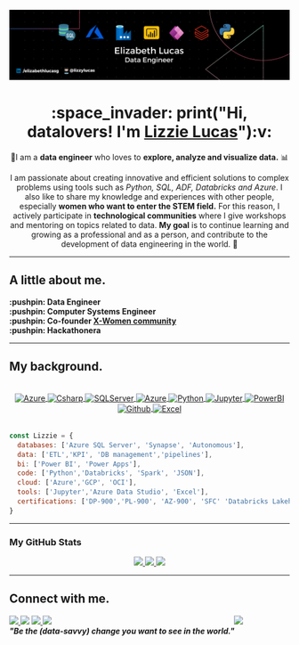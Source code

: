 
  ![GitHub Header](Img/Header.png)


<div id="header" align="center"> 
  <h1>  :space_invader: print("Hi, datalovers! I'm <a href="https://www.linkedin.com/in/elizabethlucasg/">Lizzie Lucas</a>"):v:
</div>

<div align ="center">

🔭I am a **data engineer** who loves to **explore, analyze and visualize data.** :bar_chart:
 
I am passionate about creating innovative and efficient solutions to complex problems using tools such as _Python, SQL, ADF, Databricks and Azure_. I also like to share my knowledge and experiences with other people, especially **women who want to enter the STEM field.** For this reason, I actively participate in **technological communities** where I give workshops and mentoring on topics related to data. **My goal** is to continue learning and growing as a professional and as a person, and contribute to the development of data engineering in the world. :trident:
</div>

* ** **

<div>
  <h2>A little about me.</h2>
  <p align="left"><b>
   :pushpin: Data Engineer<br>
   :pushpin: Computer Systems Engineer<br>
   :pushpin: Co-founder <a href="https://github.com/orgs/x-women-mx/teams/founders"> X-Women community</a><br>
   :pushpin: Hackathonera<br>
  </b></p>
</div>

* ** **

<div>
  <h2>My background.</h2> 
<div</>


  
<div align="center" valign="top"><br>

  <a href="https://azure.microsoft.com/en-in/" target="_blank" rel="noreferrer">
    <img align="center" alt="Azure" width="40" height="30" src="https://cdn.jsdelivr.net/gh/devicons/devicon/icons/azure/azure-original.svg" />
  </a>
  <a href="https://www.databricks.com/" target="_blank" rel="noreferrer">
    <img align="center" alt="Csharp" height="40" width="40" src="https://keestalkstech.com/wp-content/uploads/2020/04/databricks_logo.png">
  </a>
  <a href="https://www.microsoft.com/es-mx/sql-server/" target="_blank" rel="noreferrer">
    <img align="center" alt="SQLServer" height="30" width="40" src="https://www.tec-innova.mx/wp-content/uploads/2021/12/Imagen1.png">
  </a>  
  <a href="https://adf.azure.com" target="_blank" rel="noreferrer">
    <img align="center" alt="Azure" width="40" height="40" src="https://www.analytics8.com/wp-content/uploads/2022/01/azure-data-factory.png" />
  </a>
  <a href="https://www.python.org/" target="_blank" rel="noreferrer">
    <img align="center" alt="Python" height="30" width="40" src="https://cdn.jsdelivr.net/gh/devicons/devicon/icons/python/python-original.svg">
  </a>     
  <a href="https://powerapps.microsoft.com/" target="_blank" rel="noreferrer">
    <img align="center" alt="Jupyter" width="60" height="60" src="https://www.faction-a.ca/wp-content/uploads/2021/02/power-apps-logo-800-600-563x563.png" />
  </a>
    <a href="https://powerbi.microsoft.com/es-mx/" target="_blank" rel="noreferrer">
    <img align="center" alt="PowerBI" height="30" width="40" src="https://upload.wikimedia.org/wikipedia/commons/thumb/c/cf/New_Power_BI_Logo.svg/2048px-New_Power_BI_Logo.svg.png">
  </a>
  <a href="https://github.com/" target="_blank" rel="noreferrer">
    <img align="center" alt="Github" height="35" width="35" src="https://cdn.iconscout.com/icon/free/png-512/github-153-675523.png">
  </a>  
  <a href="https://www.microsoft.com/es-mx/microsoft-365/excel" target="_blank" rel="noreferrer">
    <img align="center" alt="Excel" height="30" width="40" src="https://download.logo.wine/logo/Microsoft_Excel/Microsoft_Excel-Logo.wine.png">
  </a>  
    
</div><br>

```javascript
const Lizzie = {  
  databases: ['Azure SQL Server', 'Synapse', 'Autonomous'],
  data: ['ETL','KPI', 'DB management','pipelines'],
  bi: ['Power BI', 'Power Apps'],
  code: ['Python','Databricks', 'Spark', 'JSON'],
  cloud: ['Azure','GCP', 'OCI'],
  tools: ['Jupyter','Azure Data Studio', 'Excel'],
  certifications: ['DP-900','PL-900', 'AZ-900', 'SFC' 'Databricks Lakehouse Fundamentals']
}
```
* ** **

<h3> My GitHub Stats </h3>

<div align ="center">
  <a href="https://github.com/lizzylucas">
    <img height="150em" src="https://github-readme-stats.vercel.app/api?username=lizzylucas&count_private=true&include_all_commits=true&show_icons=true&theme=dark&hide_border=false&show_owner=true%22"/>
    <img height="150em" src="https://github-readme-stats.vercel.app/api/top-langs/?username=lizzylucas&theme=dark&hide_border=false&&layout=compact"/>
    <img height="150em" src="http://github-readme-streak-stats.herokuapp.com?user=lizzylucas&theme=dark&hide_border=false&show_owner=true%22"/>
  </a>
</div>

* ** **
<h2> Connect with me.</h2>
   <div>
      <img src="https://media.giphy.com/media/nnRG5giXc4coZ7xWCw/giphy.gif" width="100" align="right">
   </div>
   
   <div>
    <a href="https://www.linkedin.com/in/elizabethlucasg/" target="_blank"><img src="https://img.shields.io/badge/-LinkedIn-%230077B5?style=flat&logo=linkedin&logoColor=white" target="_blank">
    </a> 
    <a href="mailto:lizzielucas.g@gmail.com"><img src="https://img.shields.io/badge/-Gmail-%23333?style=flat&logo=gmail&logoColor=white&color=red" target="_blank"></a>
    <a href="https://www.instagram.com/lizzielucas_g/" target="_blank"><img src="https://img.shields.io/badge/-Instagram-%23E4405F?style=flat&logo=instagram&logoColor=white" target="_blank">
    </a>   
    <a href="https://twitter.com/lizzielucas_g"><img src="https://img.shields.io/badge/-Twitter-%1DA1F2?style=flat&logo=twitter&logoColor=white&color=1DA1F2" target="_blank">
    </a>
   </div>
   
   <div>
     <em><b> "Be the (data-savvy) change you want to see in the world." </b></em>
   </div>
   
  

